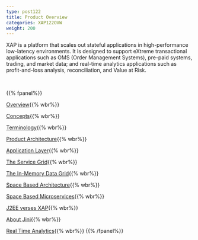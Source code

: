 ```yaml
---
type: post122
title: Product Overview
categories: XAP122OVW
weight: 200
---
```


XAP is a platform that scales out stateful applications in high-performance low-latency environments. It is designed to support eXtreme transactional applications such as OMS (Order Management Systems), pre-paid systems, trading, and market data; and real-time analytics applications such as profit-and-loss analysis, reconciliation, and Value at Risk.


<br>

{{% fpanel%}}

[Overview](./overview.html){{% wbr%}}

[Concepts](./concepts.html){{% wbr%}}

[Terminology](./terminology.html){{% wbr%}}

[Product Architecture](./product-architecture.html){{% wbr%}}

[Application Layer](./the-application-layer.html){{% wbr%}}

[The Service Grid](./the-runtime-environment.html){{% wbr%}}

[The In-Memory Data Grid](./the-in-memory-data-grid.html){{% wbr%}}

[Space Based Architecture](./space-based-architecture.html){{% wbr%}}

[Space Based Microservices](./micro-service.html){{% wbr%}}

[J2EE verses XAP](./j2ee-vs-xap.html){{% wbr%}}

[About Jini](./about-jini.html){{% wbr%}}

[Real Time Analytics](./real-time-analytics.html){{% wbr%}}
{{% /fpanel%}}




